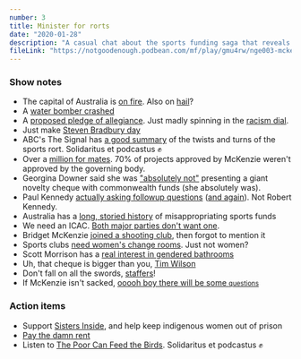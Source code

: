 ```yaml
---
number: 3
title: Minister for rorts
date: "2020-01-28"
description: "A casual chat about the sports funding saga that reveals the corruption at the heart of Australia's government"
fileLink: "https://notgoodenough.podbean.com/mf/play/gmu4rw/nge003-mckenzie_07.mp3"
---
```


### Show notes

- The capital of Australia is [on fire](https://www.theguardian.com/australia-news/live/2020/jan/23/nsw-fires-live-updates-victoria-bushfires-south-australia-fire-sa-australian-bushfire-near-me-cfa-rfs-latest-news-today-thursday). Also on [hail](https://twitter.com/ABC/status/1219310667255119874)?
- A [water bomber crashed](https://www.abc.net.au/news/2020-01-23/large-air-tanker-c-130-water-bomber-crash-cooma/11894892)
- A [proposed pledge of allegiance](https://twitter.com/tanya_plibersek/status/1220893317052764161). Just madly spinning in the [racism dial](https://twitter.com/dril/status/841892608788041732).
- Just make [Steven Bradbury day](https://www.youtube.com/watch?v=lfQMJtilOGg)
- ABC's The Signal has [a good summary](https://www.abc.net.au/radio/programs/the-signal/sports-rorts/11887214) of the twists and turns of the sports rort. Solidaritus et podcastus ✊
- Over a [million for mates](https://www.theguardian.com/australia-news/2020/jan/22/sport-grants-more-than-1m-given-to-nine-clubs-linked-to-coalition-mps). 70% of projects approved by McKenzie weren't approved by the governing body.
- Georgina Downer said she was ["absolutely not"](https://www.abc.net.au/news/2019-02-25/downer-says-cheque-was-absolutely-not-commonwealth-money/10845904) presenting a giant novelty cheque with commonwealth funds (she absolutely was).
- Paul Kennedy [actually asking followup questions]((https://twitter.com/BreakfastNews/status/1219721784146022400)) ([and again](https://ministers.employment.gov.au/cash/abc-news-breakfast-1)). Not Robert Kennedy.
- Australia has a [long, storied history](https://en.wikipedia.org/wiki/Sports_rorts_affair) of misappropriating sports funds
- We need an ICAC. [Both major parties don't want one](https://thenewdaily.com.au/news/2019/09/02/labor-anti-corruption-commission/).
- Bridget McKenzie [joined a shooting club](https://www.smh.com.au/politics/federal/mckenzie-joined-a-gun-club-four-days-before-approving-grant-funding-20200127-p53v6f.html), then forgot to mention it
- Sports clubs [need women's change rooms](https://www.theguardian.com/australia-news/2020/jan/24/sports-grants-rugby-club-gets-funding-for-female-change-rooms-but-has-no-womens-team). Just not women?
- Scott Morrison has a [real interest in gendered bathrooms](https://www.abc.net.au/news/2019-08-29/scott-morrison-vows-to-take-down-gender-inclusion-bathroom-sign/11462552)
- Uh, that cheque is bigger than you, [Tim Wilson](https://twitter.com/BelindaJones68/status/1219961656941219841)
- Don't fall on all the swords, [staffers](https://www.theaustralian.com.au/nation/politics/scott-morrisons-staff-embroiled-in-sport-rorts-scandal/news-story/eae466d63d538ace978e69f001bb01e1)!
- If McKenzie isn't sacked, [ooooh boy there will be some <small>questions</small>](https://twitter.com/AlboMP/status/1219827828503371776)

### Action items

- Support [Sisters Inside]((https://www.gofundme.com/f/bfvnvt-freethepeople)), and help keep indigenous women out of prison
- [Pay the damn rent](https://paytherent.net.au)
- Listen to [The Poor Can Feed the Birds](https://poorcanfeedthebirds.podbean.com/). Solidaritus et podcastus ✊
